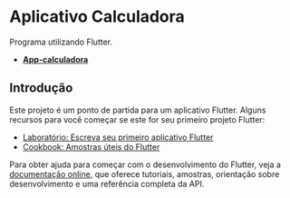 # Aplicativo Calculadora

Programa utilizando Flutter.
- [**App-calculadora**](https://aula-talento-teck.github.io/app-calculadora/)

## Introdução

Este projeto é um ponto de partida para um aplicativo Flutter.
Alguns recursos para você começar se este for seu primeiro projeto Flutter:

- [Laboratório: Escreva seu primeiro aplicativo Flutter](https://docs.flutter.dev/get-started/codelab)
- [Cookbook: Amostras úteis do Flutter](https://docs.flutter.dev/cookbook)

Para obter ajuda para começar com o desenvolvimento do Flutter, veja a [documentação online](https://docs.flutter.dev/), que oferece tutoriais, amostras, orientação sobre desenvolvimento e uma referência completa da API.